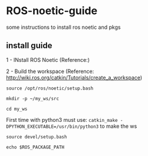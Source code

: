 # ROS-noetic-guide
some instructions to install ros noetic and pkgs 


## install guide

1 - INstall ROS Noetic
(Reference:) 

2 - Build the workspace
(Reference: http://wiki.ros.org/catkin/Tutorials/create_a_workspace)

`source /opt/ros/noetic/setup.bash`

`mkdir -p ~/my_ws/src`

`cd my_ws` 

First time with python3 must use: `catkin_make -DPYTHON_EXECUTABLE=/usr/bin/python3` to make the ws

`source devel/setup.bash`

`echo $ROS_PACKAGE_PATH`
